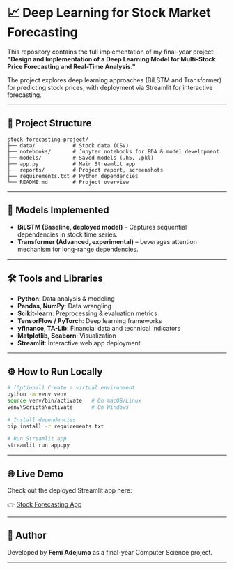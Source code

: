# 📈 Deep Learning for Stock Market Forecasting

This repository contains the full implementation of my final-year project:  
**"Design and Implementation of a Deep Learning Model for Multi-Stock Price Forecasting and Real-Time Analysis."**

The project explores deep learning approaches (BiLSTM and Transformer) for predicting stock prices, with deployment via Streamlit for interactive forecasting.

---

## 📁 Project Structure

```
stock-forecasting-project/
├── data/            # Stock data (CSV)
├── notebooks/       # Jupyter notebooks for EDA & model development
├── models/          # Saved models (.h5, .pkl)
├── app.py           # Main Streamlit app
├── reports/         # Project report, screenshots
├── requirements.txt # Python dependencies
└── README.md        # Project overview
```

---

## 🚀 Models Implemented
- **BiLSTM (Baseline, deployed model)** – Captures sequential dependencies in stock time series.  
- **Transformer (Advanced, experimental)** – Leverages attention mechanism for long-range dependencies.  

---

## 🛠️ Tools and Libraries
- **Python**: Data analysis & modeling  
- **Pandas, NumPy**: Data wrangling  
- **Scikit-learn**: Preprocessing & evaluation metrics  
- **TensorFlow / PyTorch**: Deep learning frameworks  
- **yfinance, TA-Lib**: Financial data and technical indicators  
- **Matplotlib, Seaborn**: Visualization  
- **Streamlit**: Interactive web app deployment  

---

## ⚙️ How to Run Locally

```bash
# (Optional) Create a virtual environment
python -m venv venv
source venv/bin/activate   # On macOS/Linux
venv\Scripts\activate      # On Windows

# Install dependencies
pip install -r requirements.txt

# Run Streamlit app
streamlit run app.py
```

---

## 🌐 Live Demo  

Check out the deployed Streamlit app here:  

👉 [Stock Forecasting App](https://deep-learning-stock-forecasting-hqhpe37os3krcvzjrm9tsa.streamlit.app/)  

---

## 📌 Author
Developed by **Femi Adejumo** as a final-year Computer Science project.  

---
